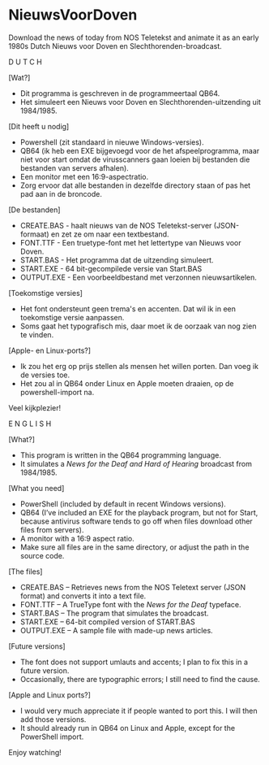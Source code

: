 # NieuwsVoorDoven
Download the news of today from NOS Teletekst and animate it as an early 1980s Dutch Nieuws voor Doven en Slechthorenden-broadcast.

D U T C H

[Wat?]
- Dit programma is geschreven in de programmeertaal QB64.
- Het simuleert een Nieuws voor Doven en Slechthorenden-uitzending uit 1984/1985.

[Dit heeft u nodig]
- Powershell (zit standaard in nieuwe Windows-versies).
- QB64 (ik heb een EXE bijgevoegd voor de het afspeelprogramma, maar niet voor start omdat de virusscanners gaan loeien bij bestanden die bestanden van servers afhalen).
- Een monitor met een 16:9-aspectratio.
- Zorg ervoor dat alle bestanden in dezelfde directory staan of pas het pad aan in de broncode.

[De bestanden]
- CREATE.BAS - haalt nieuws van de NOS Teletekst-server (JSON-formaat) en zet ze om naar een textbestand.
- FONT.TTF   - Een truetype-font met het lettertype van Nieuws voor Doven.
- START.BAS  - Het programma dat de uitzending simuleert.
- START.EXE  - 64 bit-gecompilede versie van Start.BAS
- OUTPUT.EXE - Een voorbeeldbestand met verzonnen nieuwsartikelen.

[Toekomstige versies]
- Het font ondersteunt geen trema's en accenten. Dat wil ik in een toekomstige versie aanpassen.
- Soms gaat het typografisch mis, daar moet ik de oorzaak van nog zien te vinden.

[Apple- en Linux-ports?]
- Ik zou het erg op prijs stellen als mensen het willen porten. Dan voeg ik de versies toe.
- Het zou al in QB64 onder Linux en Apple moeten draaien, op de powershell-import na.

Veel kijkplezier!

E N G L I S H

[What?]
- This program is written in the QB64 programming language.
- It simulates a *News for the Deaf and Hard of Hearing* broadcast from 1984/1985.

[What you need]

- PowerShell (included by default in recent Windows versions).
- QB64 (I’ve included an EXE for the playback program, but not for Start, because antivirus software tends to go off when files download other files from servers).
- A monitor with a 16:9 aspect ratio.
- Make sure all files are in the same directory, or adjust the path in the source code.

[The files]
- CREATE.BAS – Retrieves news from the NOS Teletext server (JSON format) and converts it into a text file.
- FONT.TTF – A TrueType font with the *News for the Deaf* typeface.
- START.BAS – The program that simulates the broadcast.
- START.EXE – 64-bit compiled version of START.BAS
- OUTPUT.EXE – A sample file with made-up news articles.

[Future versions]

- The font does not support umlauts and accents; I plan to fix this in a future version.
- Occasionally, there are typographic errors; I still need to find the cause.

[Apple and Linux ports?]
- I would very much appreciate it if people wanted to port this. I will then add those versions.
- It should already run in QB64 on Linux and Apple, except for the PowerShell import.

Enjoy watching!
